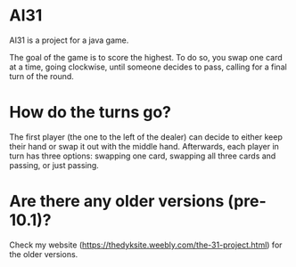 # AI31
AI31 is a project for a java game.

The goal of the game is to score the highest. To do so, you swap one card at a time, going clockwise, until someone decides to pass, calling for a final turn of the round.

# How do the turns go?
The first player (the one to the left of the dealer) can decide to either keep their hand or swap it out with the middle hand. Afterwards, each player in turn has three options: swapping one card, swapping all three cards and passing, or just passing.
# Are there any older versions (pre-10.1)?
Check my website (https://thedyksite.weebly.com/the-31-project.html) for the older versions. 
